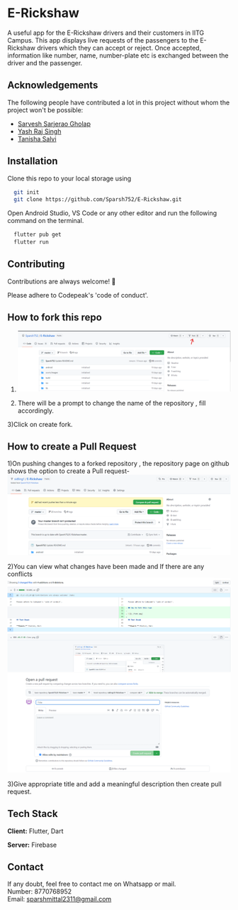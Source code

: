 # E-Rickshaw

A useful app for the E-Rickshaw drivers and their customers in IITG Campus. This app displays live requests of the passengers to the E-Rickshaw drivers which they can accept or reject. Once accepted, information like number, name, number-plate etc is exchanged between the driver and the passenger. 

## Acknowledgements

The following people have contributed a lot in this project without whom the project won't be possible:
<ul>
  <li><a href="https://github.com/sarg19">Sarvesh Sarjerao Gholap</a></li>
  <li><a href="https://github.com/Yash-jar">Yash Raj Singh</a></li>
  <li><a href="https://github.com/tanisha-salvi">Tanisha Salvi</a></li>
</ul>

## Installation

Clone this repo to your local storage using

```bash
  git init
  git clone https://github.com/Sparsh752/E-Rickshaw.git
```

Open Android Studio, VS Code or any other editor and run the following command on the terminal.

```bash
  flutter pub get 
  flutter run
```

## Contributing

Contributions are always welcome! :tada:

Please adhere to Codepeak's 'code of conduct'.

## How to fork this repo

1) ![](./fork.png)

2) There will be a prompt to change the name of the repository , fill accordingly.

3)Click on create fork.

## How to create a Pull Request

1)On pushing changes to a forked repository , the repository page on github shows the option to create a Pull request-
![](./pull.png)

2)You can view what changes have been made and If there are any conflicts 
![](./changes.png)
![](./createreq.png)

3)Give appropriate title and add a meaningful description then create pull request.

## Tech Stack

**Client:** Flutter, Dart

**Server:** Firebase

## Contact

If any doubt, feel free to contact me on Whatsapp or mail. <br/>
Number: 8770768952 <br/>
Email: sparshmittal2311@gmail.com
